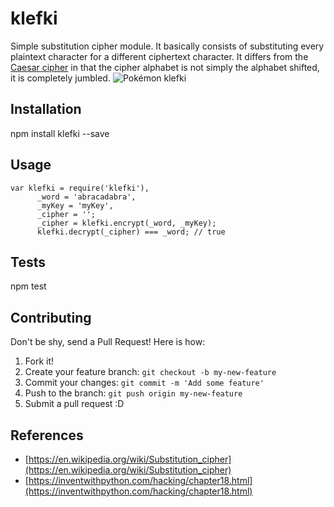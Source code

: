 # klefki
Simple substitution cipher module.
It basically consists of substituting every plaintext character for a different ciphertext character. It differs from the [Caesar cipher](http://practicalcryptography.com/ciphers/caesar-cipher/) in that the cipher alphabet is not simply the alphabet shifted, it is completely jumbled.
![Pokémon klefki](http://img.pokemondb.net/artwork/dream/klefki.png)


## Installation

  npm install klefki --save

## Usage

```
var klefki = require('klefki'),
      _word = 'abracadabra',
      _myKey = 'myKey',
      _cipher = '';
      _cipher = klefki.encrypt(_word, _myKey);
      klefki.decrypt(_cipher) === _word; // true
```

## Tests

  npm test


## Contributing

Don't be shy, send a Pull Request! Here is how:

1. Fork it!
2. Create your feature branch: `git checkout -b my-new-feature`
3. Commit your changes: `git commit -m 'Add some feature'`
4. Push to the branch: `git push origin my-new-feature`
5. Submit a pull request :D


## References
-  [https://en.wikipedia.org/wiki/Substitution_cipher](https://en.wikipedia.org/wiki/Substitution_cipher)
-  [https://inventwithpython.com/hacking/chapter18.html](https://inventwithpython.com/hacking/chapter18.html)